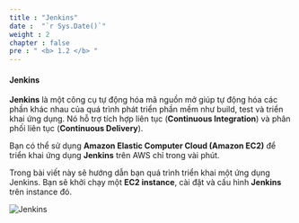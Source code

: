 ```yaml
---
title : "Jenkins"
date :  "`r Sys.Date()`" 
weight : 2 
chapter : false
pre : " <b> 1.2 </b> "
---
```


#### Jenkins

**Jenkins** là một công cụ tự động hóa mã nguồn mở giúp tự động hóa các phần khác nhau của quá trình phát triển phần mềm như build, test và triển khai ứng dụng. Nó hỗ trợ tích hợp liên tục (**Continuous Integration**) và phân phối liên tục (**Continuous Delivery**).

Bạn có thể sử dụng **Amazon Elastic Computer Cloud (Amazon EC2)** để triển khai ứng dụng **Jenkins** trên AWS chỉ trong vài phút.

Trong bài viết này sẽ hướng dẫn bạn quá trình triển khai một ứng dụng Jenkins. Bạn sẽ khởi chạy một  **EC2 instance**, cài đặt và cấu hình **Jenkins** trên instance đó.

![Jenkins](/images/1-Introduce/jenkins.png?featherlight=false&width=50pc)